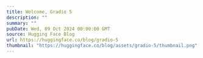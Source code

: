 ```yaml
---
title: Welcome, Gradio 5
description: ""
summary: ""
pubDate: Wed, 09 Oct 2024 00:00:00 GMT
source: Hugging Face Blog
url: https://huggingface.co/blog/gradio-5
thumbnail: "https://huggingface.co/blog/assets/gradio-5/thumbnail.png"
---
```


